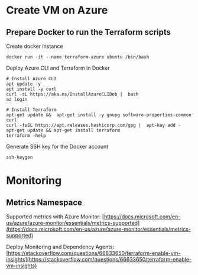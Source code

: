 # Create VM on Azure

## Prepare Docker to run the Terraform scripts

Create docker instance
```
docker run -it --name terraform-azure ubuntu /bin/bash
```

Deploy Azure CLI and Terraform in Docker

```
# Install Azure CLI
apt update -y
apt install -y curl
curl -sL https://aka.ms/InstallAzureCLIDeb |  bash
az login

# Install Terraform
apt-get update &&  apt-get install -y gnupg software-properties-common curl
curl -fsSL https://apt.releases.hashicorp.com/gpg |  apt-key add -
apt-get update && apt-get install terraform
terraform -help
```

Generate SSH key for the Docker account
```
ssh-keygen
```

# Monitoring

## Metrics Namespace

Supported metrics with Azure Monitor: [https://docs.microsoft.com/en-us/azure/azure-monitor/essentials/metrics-supported](https://docs.microsoft.com/en-us/azure/azure-monitor/essentials/metrics-supported)

Deploy Monitoring and Dependency Agents: [https://stackoverflow.com/questions/66633650/terraform-enable-vm-insights](https://stackoverflow.com/questions/66633650/terraform-enable-vm-insights)
